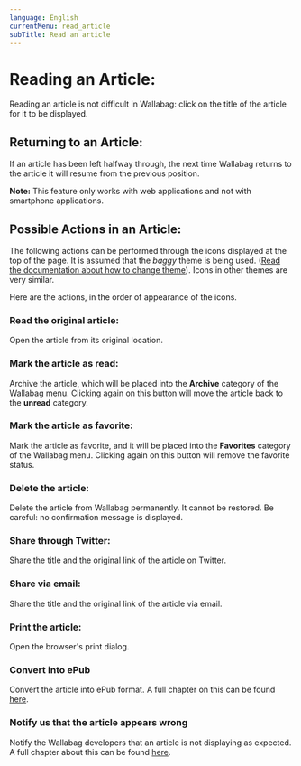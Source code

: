 ```yaml
---
language: English
currentMenu: read_article
subTitle: Read an article
---
```


# Reading an Article:

Reading an article is not difficult in Wallabag: click on the title of the article for it to be displayed.

## Returning to an Article:

If an article has been left halfway through, the next time Wallabag returns to the article it will resume from the previous position.

**Note:** This feature only works with web applications and not with smartphone applications.

## Possible Actions in an Article:

The following actions can be performed through the icons displayed at the top of the page. It is assumed that the *baggy* theme is being used. ([Read the documentation about how to change theme](Configure_wallabag.md)). Icons in other themes are very similar.  

Here are the actions, in the order of appearance of the icons.


### Read the original article:

Open the article from its original location.

### Mark the article as read:

Archive the article, which will be placed into the **Archive** category of the Wallabag menu.
Clicking again on this button will move the article back to the **unread** category.

### Mark the article as favorite:

Mark the article as favorite, and it will be placed into the **Favorites** category of the Wallabag menu.
Clicking again on this button will remove the favorite status.

### Delete the article:

Delete the article from Wallabag permanently. It cannot be restored. Be careful: no confirmation message is displayed.

### Share through Twitter:

Share the title and the original link of the article on Twitter.

### Share via email:

Share the title and the original link of the article via email.

### Print the article:

Open the browser's print dialog.

### Convert into ePub

Convert the article into ePub format. A full chapter on this can be found [here](epub_conversion.md).

### Notify us that the article appears wrong

Notify the Wallabag developers that an article is not displaying as expected. A full chapter about this can be found [here](Issue_with_article.md).
